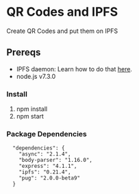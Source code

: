 # QR Codes and IPFS

Create QR Codes and put them on IPFS

## Prereqs

- IPFS daemon: Learn how to do that [here](https://ipfs.io/docs/install/).
- node.js v7.3.0


### Install
1. npm install
2. npm start

### Package Dependencies
```
  "dependencies": {
    "async": "2.1.4",
    "body-parser": "1.16.0",
    "express": "4.1.1",
    "ipfs": "0.21.4",
    "pug": "2.0.0-beta9"
  }
```